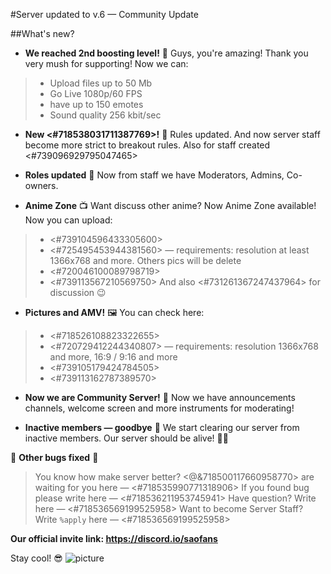 #Server updated to v.6 — Community Update

##What's new?

- **We reached 2nd boosting level!** 🥳
  Guys, you're amazing! Thank you very mush for supporting!
  Now we can:

> - Upload files up to 50 Mb
> - Go Live 1080p/60 FPS
> - have up to 150 emotes
> - Sound quality 256 kbit/sec

- **New <#718538031711387769>!** 📜
  Rules updated. And now server staff become more strict to breakout rules. Also for staff created <#739096929795047465>

- **Roles updated** 💼
  Now from staff we have Moderators, Admins, Co-owners.

- **Anime Zone** 📺
  Want discuss other anime? Now Anime Zone available! Now you can upload:

> - <#739104596433305600>
> - <#725495453944381560> — requirements: resolution at least 1366x768 and more. Others pics will be delete
> - <#720046100089798719>
> - <#739113567210569750>
>   And also <#731261367247437964> for discussion 😉

- **Pictures and AMV!** 🖼
  You can check here:

> - <#718526108823322655>
> - <#720729412244340807> — requirements: resolution 1366x768 and more, 16:9 / 9:16 and more
> - <#739105179424784505>
> - <#739113162787389570>

- **Now we are Community Server!** 👥
  Now we have announcements channels, welcome screen and more instruments for moderating!

- **Inactive members — goodbye** 👋
  We start clearing our server from inactive members. Our server should be alive! 🦸‍♂️

🔧 **Other bugs fixed** 🐞

> You know how make server better? <@&718500117660958770> are waiting for you here — <#718535990771318906>
> If you found bug please write here — <#718536211953745941>
> Have question? Write here — <#718536569199525958>
> Want to become Server Staff? Write `%apply` here — <#718536569199525958>

**Our official invite link: https://discord.io/saofans**

Stay cool! 😎
![picture](https://wallpapercave.com/wp/wp4225425.png)
